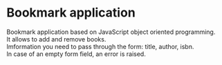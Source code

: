 # Bookmark application

Bookmark application based on JavaScript object oriented programming.<br />
It allows to add and remove books.<br />
Imformation you need to pass through the form: title, author, isbn.<br />
In case of an empty form field, an error is raised.
